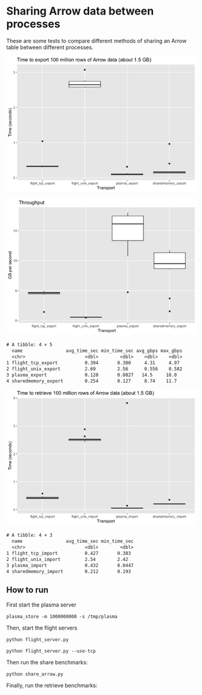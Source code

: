 Sharing Arrow data between processes
================

These are some tests to compare different methods of sharing an Arrow
table between different processes.

![](readme_files/figure-gfm/share-time-1.png)

![](readme_files/figure-gfm/share-throughput-1.png)

    # A tibble: 4 × 5
      name                avg_time_sec min_time_sec avg_gbps max_gbps
      <chr>                      <dbl>        <dbl>    <dbl>    <dbl>
    1 flight_tcp_export          0.394       0.300     4.31     4.97 
    2 flight_unix_export         2.69        2.56      0.556    0.582
    3 plasma_export              0.120       0.0827   14.5     18.0  
    4 sharedmemory_export        0.254       0.127     8.74    11.7  

![](readme_files/figure-gfm/retrieve-time-1.png)

    # A tibble: 4 × 3
      name                avg_time_sec min_time_sec
      <chr>                      <dbl>        <dbl>
    1 flight_tcp_import          0.427       0.383 
    2 flight_unix_import         2.54        2.42  
    3 plasma_import              0.432       0.0447
    4 sharedmemory_import        0.212       0.193 

## How to run

First start the plasma server

``` shell
plasma_store -m 1000000000 -s /tmp/plasma
```

Then, start the flight servers

``` shell
python flight_server.py
```

``` shell
python flight_server.py --use-tcp
```

Then run the share benchmarks:

``` shell
python share_arrow.py
```

Finally, run the retrieve benchmarks:
